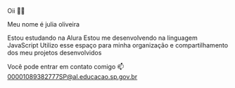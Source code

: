 Oii 💙💙

Meu nome é julia oliveira

Estou estudando na Alura
Estou me desenvolvendo na linguagem JavaScript
Utilizo esse espaço para minha organização e compartilhamento dos meu projetos desenvolvidos

Você pode entrar em contato comigo 📫
00001089382777SP@al.educacao.sp.gov.br

